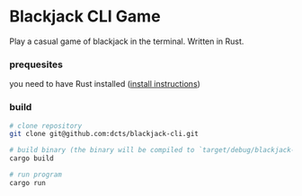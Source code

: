 # Blackjack CLI Game
Play a casual game of blackjack in the terminal. Written in Rust.

### prequesites
you need to have Rust installed ([install instructions](https://www.rust-lang.org/tools/install))

### build
```bash
# clone repository
git clone git@github.com:dcts/blackjack-cli.git

# build binary (the binary will be compiled to `target/debug/blackjack-cli`)
cargo build

# run program
cargo run
```

